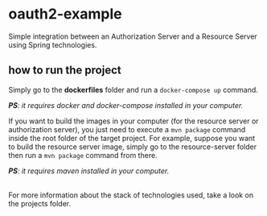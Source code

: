 # oauth2-example
Simple integration between an Authorization Server and a Resource Server using Spring technologies.

## how to run the project
Simply go to the **dockerfiles** folder and run a `docker-compose up` command. 

***PS**: it requires docker and docker-compose installed in your computer.*



If you want to build the images in your computer (for the resource server or authorization server), you just need to execute a `mvn package` command inside the root folder of the target project. For example, suppose you want to build the resource server image, simply go to the resource-server folder then run a `mvn package` command from there. 

***PS**: it requires maven installed in your computer.*

<br>
For more information about the stack of technologies used, take a look on the projects folder.

